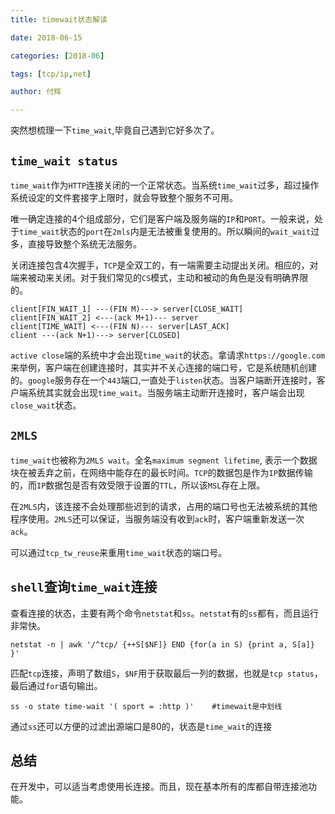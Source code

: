 ```yaml
---
title: timewait状态解读

date: 2018-06-15

categories: [2018-06]

tags: [tcp/ip,net]

author: 付辉

---
```


突然想梳理一下`time_wait`,毕竟自己遇到它好多次了。

## `time_wait status`

`time_wait`作为`HTTP`连接关闭的一个正常状态。当系统`time_wait`过多，超过操作系统设定的文件套接字上限时，就会导致整个服务不可用。

唯一确定连接的4个组成部分，它们是客户端及服务端的`IP`和`PORT`。一般来说，处于`time_wait`状态的`port`在`2mls`内是无法被重复使用的。所以瞬间的`wait_wait`过多，直接导致整个系统无法服务。

关闭连接包含4次握手，`TCP`是全双工的，有一端需要主动提出关闭。相应的，对端来被动来关闭。对于我们常见的`CS`模式，主动和被动的角色是没有明确界限的。

```
client[FIN_WAIT_1] ---(FIN M)---> server[CLOSE_WAIT]
client[FIN_WAIT_2] <---(ack M+1)--- server
client[TIME_WAIT] <---(FIN N)--- server[LAST_ACK]
client ---(ack N+1)---> server[CLOSED]
```
`active close`端的系统中才会出现`time_wait`的状态。拿请求`https://google.com`来举例，客户端在创建连接时，其实并不关心连接的端口号，它是系统随机创建的。`google`服务存在一个`443`端口,一直处于`listen`状态。当客户端断开连接时，客户端系统其实就会出现`time_wait`。当服务端主动断开连接时，客户端会出现`close_wait`状态。

## `2MLS`

`time_wait`也被称为`2MLS wait`。全名`maximum segment lifetime`, 表示一个数据块在被丢弃之前，在网络中能存在的最长时间。`TCP`的数据包是作为`IP`数据传输的，而`IP`数据包是否有效受限于设置的`TTL`，所以该`MSL`存在上限。

在`2MLS`内，该连接不会处理那些迟到的请求，占用的端口号也无法被系统的其他程序使用。`2MLS`还可以保证，当服务端没有收到`ack`时，客户端重新发送一次`ack`。

可以通过`tcp_tw_reuse`来重用`time_wait`状态的端口号。

## `shell`查询`time_wait`连接

查看连接的状态，主要有两个命令`netstat`和`ss`。`netstat`有的`ss`都有，而且运行非常快。

```
netstat -n | awk '/^tcp/ {++S[$NF]} END {for(a in S) {print a, S[a]} }'
```
匹配`tcp`连接，声明了数组`S`，`$NF`用于获取最后一列的数据，也就是`tcp status`，最后通过`for`语句输出。

```
ss -o state time-wait '( sport = :http )'    #timewait是中划线 
```
通过`ss`还可以方便的过滤出源端口是80的，状态是`time_wait`的连接

## 总结

在开发中，可以适当考虑使用长连接。而且，现在基本所有的库都自带连接池功能。